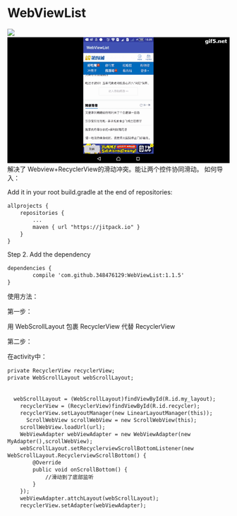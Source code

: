 # WebViewList
[![](https://jitpack.io/v/348476129/WebViewList.svg)](https://jitpack.io/#348476129/WebViewList)
![image](https://github.com/348476129/WebViewList/blob/master/gif5新文件.gif)
解决了 Webview+RecyclerView的滑动冲突。能让两个控件协同滑动。
如何导入：

Add it in your root build.gradle at the end of repositories:

	allprojects {
		repositories {
			...
			maven { url "https://jitpack.io" }
		}
	}
Step 2. Add the dependency

	dependencies {
	        compile 'com.github.348476129:WebViewList:1.1.5'
	}
	

使用方法：

第一步：

用 WebScrollLayout 包裹 RecyclerView 代替 RecyclerView

第二步：

在activity中：
   
    private RecyclerView recyclerView;
    private WebScrollLayout webScrollLayout;
    
    
      webScrollLayout = (WebScrollLayout)findViewById(R.id.my_layout);
        recyclerView = (RecyclerView)findViewById(R.id.recycler);
        recyclerView.setLayoutManager(new LinearLayoutManager(this));
          ScrollWebView scrollWebView = new ScrollWebView(this);
        scrollWebView.loadUrl(url);
        WebViewAdapter webViewAdapter = new WebViewAdapter(new MyAdapter(),scrollWebView);
        webScrollLayout.setRecyclerviewScrollBottomListener(new WebScrollLayout.RecyclerviewScrollBottom() {
            @Override
            public void onScrollBottom() {
                //滑动到了底部监听
            }
        });
        webViewAdapter.attchLayout(webScrollLayout);
        recyclerView.setAdapter(webViewAdapter);
    
    
